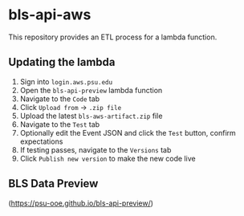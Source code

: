 # bls-api-aws
This repository provides an ETL process for a lambda function.

## Updating the lambda
1. Sign into `login.aws.psu.edu`
2. Open the `bls-api-preview` lambda function
3. Navigate to the `Code` tab
4. Click `Upload from` -> `.zip file`
5. Upload the latest `bls-aws-artifact.zip` file
6. Navigate to the `Test` tab
7. Optionally edit the Event JSON and click the `Test` button, confirm expectations
8. If testing passes, navigate to the `Versions` tab
9. Click `Publish new version` to make the new code live

## BLS Data Preview
(https://psu-ooe.github.io/bls-api-preview/)